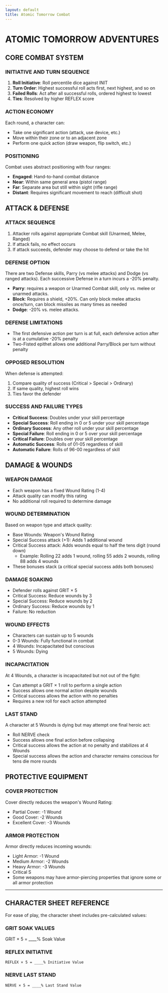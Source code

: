 ```yaml
---
layout: default
title: Atomic Tomorrow Combat
---
```


# ATOMIC TOMORROW ADVENTURES

## CORE COMBAT SYSTEM

### INITIATIVE AND TURN SEQUENCE

1. **Roll Initiative**: Roll percentile dice against INIT
2. **Turn Order**: Highest successful roll acts first, next highest, and so on
3. **Failed Rolls**: Act after all successful rolls, ordered highest to lowest
4. **Ties**: Resolved by higher REFLEX score

### ACTION ECONOMY

Each round, a character can:

- Take one significant action (attack, use device, etc.)
- Move within their zone or to an adjacent zone
- Perform one quick action (draw weapon, flip switch, etc.)

### POSITIONING

Combat uses abstract positioning with four ranges:

- **Engaged**: Hand-to-hand combat distance
- **Near**: Within same general area (pistol range)
- **Far**: Separate area but still within sight (rifle range)
- **Distant**: Requires significant movement to reach (difficult shot)

## ATTACK & DEFENSE

### ATTACK SEQUENCE

1. Attacker rolls against appropriate Combat skill (Unarmed, Melee, Ranged)
2. If attack fails, no effect occurs
3. If attack succeeds, defender may choose to defend or take the hit

### DEFENSE OPTION

There are two Defense skills, Parry (vs melee attacks) and Dodge (vs ranged attacks). Each successive Defense in a turn incurs a -20% penalty.

- **Parry**: requires a weapon or Unarmed Combat skill, only vs. melee or unarmed attacks.
- **Block**: Requires a shield, +20%. Can only block melee attacks once/turn, can block missiles as many times as needed
- **Dodge**: -20% vs. melee attacks.

### DEFENSE LIMITATIONS

- The first defensive action per turn is at full, each defensive action after is at a cumulative -20% penalty
- Two-Fisted epithet allows one additional Parry/Block per turn without penalty

### OPPOSED RESOLUTION

When defense is attempted:

1. Compare quality of success (Critical > Special > Ordinary)
2. If same quality, highest roll wins
3. Ties favor the defender

### SUCCESS AND FAILURE TYPES

- **Critical Success**: Doubles under your skill percentage
- **Special Success**: Roll ending in 0 or 5 under your skill percentage
- **Ordinary Success**: Any other roll under your skill percentage
- **Special Failure**: Roll ending in 0 or 5 over your skill percentage
- **Critical Failure**: Doubles over your skill percentage
- **Automatic Success**: Rolls of 01-05 regardless of skill
- **Automatic Failure**: Rolls of 96-00 regardless of skill

## DAMAGE & WOUNDS

### WEAPON DAMAGE

- Each weapon has a fixed Wound Rating (1-4)
- Attack quality can modify this rating
- No additional roll required to determine damage

### WOUND DETERMINATION

Based on weapon type and attack quality:

- Base Wounds: Weapon's Wound Rating
- Special Success attack (+1): Adds 1 additional wound
- Critical Success attack: Adds wounds equal to half the tens digit (round down)
  - Example: Rolling 22 adds 1 wound, rolling 55 adds 2 wounds, rolling 88 adds 4 wounds
- These bonuses stack (a critical special success adds both bonuses)

### DAMAGE SOAKING

- Defender rolls against GRIT × 5
- Critical Success: Reduce wounds by 3
- Special Success: Reduce wounds by 2
- Ordinary Success: Reduce wounds by 1
- Failure: No reduction

### WOUND EFFECTS

- Characters can sustain up to 5 wounds
- 0-3 Wounds: Fully functional in combat
- 4 Wounds: Incapacitated but conscious
- 5 Wounds: Dying

### INCAPACITATION

At 4 Wounds, a character is incapacitated but not out of the fight:

- Can attempt a GRIT × 1 roll to perform a single action
- Success allows one normal action despite wounds
- Critical success allows the action with no penalties
- Requires a new roll for each action attempted

### LAST STAND

A character at 5 Wounds is dying but may attempt one final heroic act:

- Roll NERVE check
- Success allows one final action before collapsing
- Critical success allows the action at no penalty and stabilizes at 4 Wounds
- Special success allows the action and character remains conscious for tens die more rounds

## PROTECTIVE EQUIPMENT

### COVER PROTECTION

Cover directly reduces the weapon's Wound Rating:

- Partial Cover: -1 Wound
- Good Cover: -2 Wounds
- Excellent Cover: -3 Wounds

### ARMOR PROTECTION

Armor directly reduces incoming wounds:

- Light Armor: -1 Wound
- Medium Armor: -2 Wounds
- Heavy Armor: -3 Wounds
- Critical S
- Some weapons may have armor-piercing properties that ignore some or all armor protection

---

## CHARACTER SHEET REFERENCE

For ease of play, the character sheet includes pre-calculated values:

### GRIT SOAK VALUES

GRIT × 5 = ____% Soak Value

### REFLEX INITIATIVE

```
REFLEX × 5 = ____% Initiative Value
```

### NERVE LAST STAND

```
NERVE × 5 = ____% Last Stand Value
```
